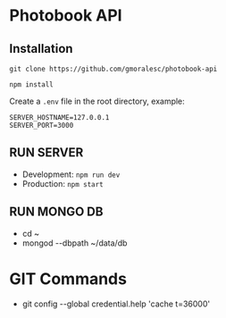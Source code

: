 # Photobook API

## Installation

`git clone https://github.com/gmoralesc/photobook-api`

`npm install`

Create a `.env` file in the root directory, example:

```
SERVER_HOSTNAME=127.0.0.1
SERVER_PORT=3000
```

## RUN SERVER

- Development: `npm run dev`
- Production: `npm start`

## RUN MONGO DB

- cd ~
- mongod --dbpath ~/data/db

# GIT Commands

- git config --global credential.help 'cache t=36000'
